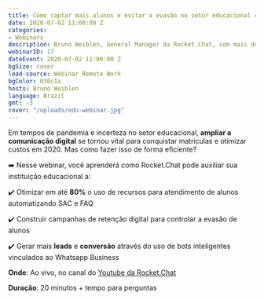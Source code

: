 ```yaml
---
title: Como captar mais alunos e evitar a evasão no setor educacional com Rocket.Chat
date: 2020-07-02 11:00:00 Z
categories:
- Webinars
description: Bruno Weiblen, General Manager da Rocket.Chat, com mais de 15 anos de experiência em negócios para o setor educacional
webinarID: 17
dateEvent: 2020-07-02 11:00:00 Z
bgSize: cover
lead-source: Webinar Remote Work
bgColor: 030c1a
hosts: Bruno Weiblen
language: Brazil
gmt: -3
cover: "/uploads/edu-webinar.jpg"
---
```


Em tempos de pandemia e incerteza no setor educacional, **ampliar a comunicação digital** se tornou vital para conquistar matrículas e otimizar custos em 2020. Mas como fazer isso de forma eficiente?

➡️ Nesse webinar, você aprenderá como Rocket.Chat pode auxiliar sua instituição educacional a:

✔️ Otimizar em até **80%** o uso de recursos para atendimento de alunos automatizando SAC e FAQ

✔️ Construir campanhas de retenção digital para controlar a evasão de alunos

✔️ Gerar mais **leads** e **conversão** através do uso de bots inteligentes vinculados ao Whatsapp Business

**Onde**: Ao vivo, no canal do [Youtube da Rocket.Chat](https://www.youtube.com/channel/UCin9nv7mUjoqrRiwrzS5UVQ)

**Duração**: 20 minutos + tempo para perguntas

